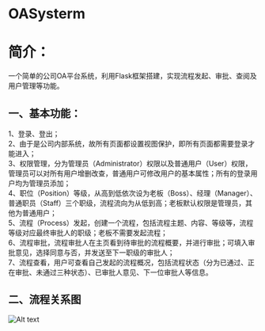 # OASysterm
# 简介：  
一个简单的公司OA平台系统，利用Flask框架搭建，实现流程发起、审批、查阅及用户管理等功能。  


## 一、基本功能：  

1、登录、登出；  
2、由于是公司内部系统，故所有页面都设置视图保护，即所有页面都需要登录才能进入；  
3、权限管理，分为管理员（Administrator）权限以及普通用户（User）权限，管理员可以对所有用户增删改查，普通用户可修改用户的基本属性；所有的登录用户均为管理员添加；    
4、职位（Position）等级，从高到低依次设为老板（Boss）、经理（Manager）、普通职员（Staff）三个职级，流程流向为从低到高；老板默认权限是管理员，其他为普通用户；  
5、流程（Process）发起，创建一个流程，包括流程主题、内容、等级等，流程等级对应最终审批人的职级；老板不需要发起流程；  
6、流程审批，流程审批人在主页看到待审批的流程概要，并进行审批；可填入审批意见，选择同意与否，并发送至下一职级的审批人；  
7、流程查看，用户可查看自己发起的流程概况，包括流程状态（分为已通过、正在审批、未通过三种状态）、已审批人意见、下一位审批人等信息。   

## 二、流程关系图  
![Alt text](C:\Users\Administrator\Downloads\OA条件结构流程图.jpg)
